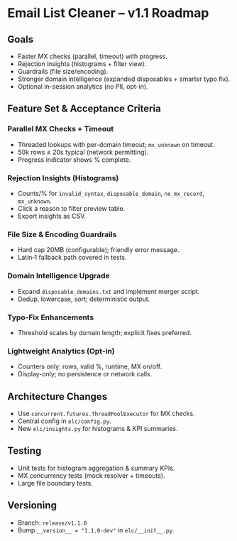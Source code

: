 # Email List Cleaner – v1.1 Roadmap

## Goals
- Faster MX checks (parallel, timeout) with progress.
- Rejection insights (histograms + filter view).
- Guardrails (file size/encoding).
- Stronger domain intelligence (expanded disposables + smarter typo fix).
- Optional in-session analytics (no PII, opt-in).

## Feature Set & Acceptance Criteria
### Parallel MX Checks + Timeout
- Threaded lookups with per-domain timeout; `mx_unknown` on timeout.
- 50k rows ≤ 20s typical (network permitting).
- Progress indicator shows % complete.

### Rejection Insights (Histograms)
- Counts/% for `invalid_syntax`, `disposable_domain`, `no_mx_record`, `mx_unknown`.
- Click a reason to filter preview table.
- Export insights as CSV.

### File Size & Encoding Guardrails
- Hard cap 20MB (configurable); friendly error message.
- Latin‑1 fallback path covered in tests.

### Domain Intelligence Upgrade
- Expand `disposable_domains.txt` and implement merger script.
- Dedup, lowercase, sort; deterministic output.

### Typo-Fix Enhancements
- Threshold scales by domain length; explicit fixes preferred.

### Lightweight Analytics (Opt‑in)
- Counters only: rows, valid %, runtime, MX on/off.
- Display-only; no persistence or network calls.

## Architecture Changes
- Use `concurrent.futures.ThreadPoolExecutor` for MX checks.
- Central config in `elc/config.py`.
- New `elc/insights.py` for histograms & KPI summaries.

## Testing
- Unit tests for histogram aggregation & summary KPIs.
- MX concurrency tests (mock resolver + timeouts).
- Large file boundary tests.

## Versioning
- Branch: `release/v1.1.0`
- Bump `__version__ = "1.1.0-dev"` in `elc/__init__.py`.
